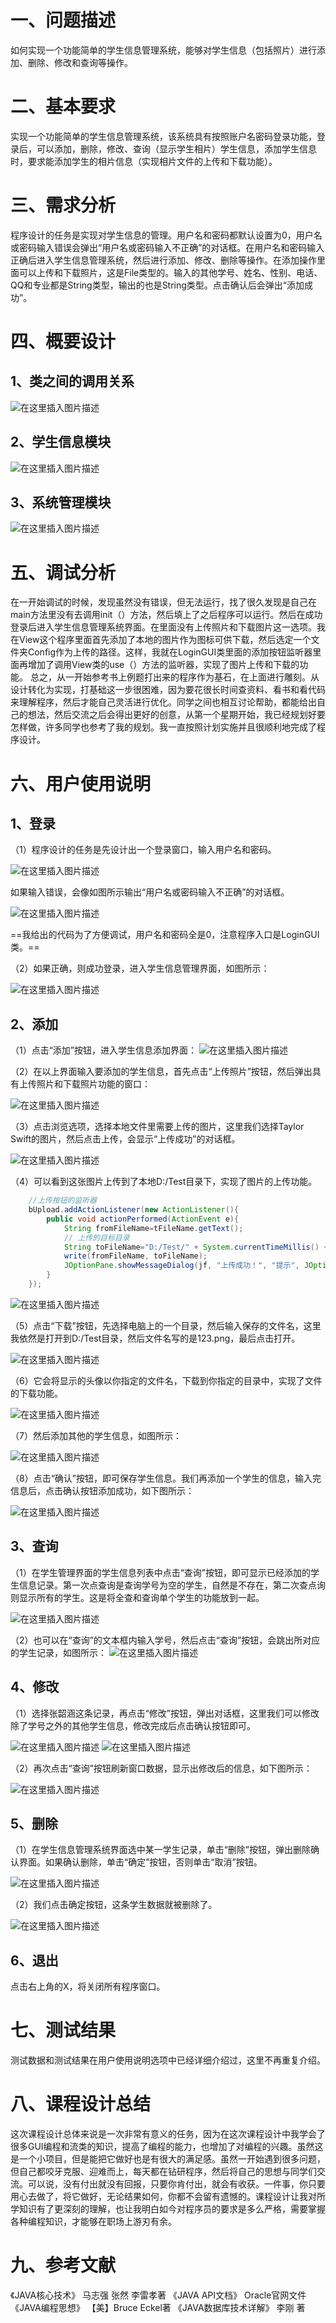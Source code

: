 # 一、问题描述
如何实现一个功能简单的学生信息管理系统，能够对学生信息（包括照片）进行添加、删除、修改和查询等操作。

# 二、基本要求
实现一个功能简单的学生信息管理系统，该系统具有按照账户名密码登录功能，登录后，可以添加，删除，修改、查询（显示学生相片）学生信息，添加学生信息时，要求能添加学生的相片信息（实现相片文件的上传和下载功能）。

# 三、需求分析
程序设计的任务是实现对学生信息的管理。用户名和密码都默认设置为0，用户名或密码输入错误会弹出“用户名或密码输入不正确”的对话框。在用户名和密码输入正确后进入学生信息管理系统，然后进行添加、修改、删除等操作。在添加操作里面可以上传和下载照片，这是File类型的。输入的其他学号、姓名、性别、电话、QQ和专业都是String类型，输出的也是String类型。点击确认后会弹出“添加成功”。

# 四、概要设计
 ## 1、类之间的调用关系
 ![在这里插入图片描述](https://img-blog.csdnimg.cn/20200601132042714.png?x-oss-process=image/watermark,type_ZmFuZ3poZW5naGVpdGk,shadow_10,text_aHR0cHM6Ly9ibG9nLmNzZG4ubmV0L3FxXzQyMjU3NjY2,size_16,color_FFFFFF,t_70)
##  2、学生信息模块
![在这里插入图片描述](https://img-blog.csdnimg.cn/20200601132126126.png?x-oss-process=image/watermark,type_ZmFuZ3poZW5naGVpdGk,shadow_10,text_aHR0cHM6Ly9ibG9nLmNzZG4ubmV0L3FxXzQyMjU3NjY2,size_16,color_FFFFFF,t_70)
## 3、系统管理模块
![在这里插入图片描述](https://img-blog.csdnimg.cn/20200601132238345.png?x-oss-process=image/watermark,type_ZmFuZ3poZW5naGVpdGk,shadow_10,text_aHR0cHM6Ly9ibG9nLmNzZG4ubmV0L3FxXzQyMjU3NjY2,size_16,color_FFFFFF,t_70)

# 五、调试分析
在一开始调试的时候，发现虽然没有错误，但无法运行，找了很久发现是自己在main方法里没有去调用init（）方法，然后填上了之后程序可以运行。然后在成功登录后进入学生信息管理系统界面。在里面没有上传照片和下载图片这一选项。我在View这个程序里面首先添加了本地的图片作为图标可供下载，然后选定一个文件夹Config作为上传的路径。这样，我就在LoginGUI类里面的添加按钮监听器里面再增加了调用View类的use（）方法的监听器，实现了图片上传和下载的功能。
总之，从一开始参考书上例题打出来的程序作为基石，在上面进行雕刻。从设计转化为实现，打基础这一步很困难，因为要花很长时间查资料、看书和看代码来理解程序，然后才能自己灵活进行优化。同学之间也相互讨论帮助，都能给出自己的想法，然后交流之后会得出更好的创意，从第一个星期开始，我已经规划好要怎样做，许多同学也参考了我的规划。我一直按照计划实施并且很顺利地完成了程序设计。

# 六、用户使用说明
## 1、登录
（1）程序设计的任务是先设计出一个登录窗口，输入用户名和密码。

![在这里插入图片描述](https://img-blog.csdnimg.cn/ea953ded13c747efb823a5cee41b2c21.png)

如果输入错误，会像如图所示输出“用户名或密码输入不正确”的对话框。

![在这里插入图片描述](https://img-blog.csdnimg.cn/927e23a666304dfdac54ac60ccce214b.png)


==我给出的代码为了方便调试，用户名和密码全是0，注意程序入口是LoginGUI类。==

（2）如果正确，则成功登录，进入学生信息管理界面，如图所示：

![在这里插入图片描述](https://img-blog.csdnimg.cn/4bbebdd807b54ebe86a346f463f0ba64.png)

## 2、添加
（1）点击“添加”按钮，进入学生信息添加界面：
![在这里插入图片描述](https://img-blog.csdnimg.cn/636daf70b23f4a81827572c043302191.png)

（2）在以上界面输入要添加的学生信息，首先点击“上传照片”按钮，然后弹出具有上传照片和下载照片功能的窗口：

![在这里插入图片描述](https://img-blog.csdnimg.cn/6648a84fcbfe4829b6cb018365d714f7.png)

（3）点击浏览选项，选择本地文件里需要上传的图片，这里我们选择Taylor Swift的图片，然后点击上传，会显示“上传成功”的对话框。

![在这里插入图片描述](https://img-blog.csdnimg.cn/130904522d1f4ea6a49c7d10b8768b3b.png)

（4）可以看到这张图片上传到了本地D:/Test目录下，实现了图片的上传功能。

```java
	//上传按钮的监听器
	bUpload.addActionListener(new ActionListener(){
		public void actionPerformed(ActionEvent e){
			String fromFileName=tFileName.getText();
			// 上传的目标目录
			String toFileName="D:/Test/" + System.currentTimeMillis() + ".png";
			write(fromFileName, toFileName);
			JOptionPane.showMessageDialog(jf, "上传成功！", "提示", JOptionPane.WARNING_MESSAGE );
		}
	});
```

![在这里插入图片描述](https://img-blog.csdnimg.cn/686c9bb6531646a185bd3d7e4e85fa78.png)



（5）点击“下载”按钮，先选择电脑上的一个目录，然后输入保存的文件名，这里我依然是打开到D:/Test目录，然后文件名写的是123.png，最后点击打开。

![在这里插入图片描述](https://img-blog.csdnimg.cn/546c777a883f41f3bed1a51ea9f12c4c.png)



（6）它会将显示的头像以你指定的文件名，下载到你指定的目录中，实现了文件的下载功能。

![在这里插入图片描述](https://img-blog.csdnimg.cn/a2990ad2853d4c36b1d78e1b23ad9bc1.png)



（7）然后添加其他的学生信息，如图所示：

![在这里插入图片描述](https://img-blog.csdnimg.cn/55a6f6e2693e432e9d9f38d916b366af.png)


（8）点击“确认”按钮，即可保存学生信息。我们再添加一个学生的信息，输入完信息后，点击确认按钮添加成功，如下图所示：

![在这里插入图片描述](https://img-blog.csdnimg.cn/5511652db4fc4e318f1ddcccca9c1802.png)


## 3、查询
（1）在学生管理界面的学生信息列表中点击“查询”按钮，即可显示已经添加的学生信息记录。第一次点查询是查询学号为空的学生，自然是不存在，第二次查点询则显示所有的学生。这是将全查和查询单个学生的功能放到一起。

![在这里插入图片描述](https://img-blog.csdnimg.cn/1c3ce23e5b024d17ba115e4f45f793c7.png)

（2）也可以在“查询”的文本框内输入学号，然后点击“查询”按钮，会跳出所对应的学生记录，如图所示：
![在这里插入图片描述](https://img-blog.csdnimg.cn/944fd66f0a754814ad24445512829846.png)

## 4、修改
（1）选择张韶涵这条记录，再点击“修改”按钮，弹出对话框，这里我们可以修改除了学号之外的其他学生信息，修改完成后点击确认按钮即可。

![在这里插入图片描述](https://img-blog.csdnimg.cn/1a913727052e4259a8fc66fcda01ecf3.png)
![在这里插入图片描述](https://img-blog.csdnimg.cn/3a52f1e0d6f34de49e52249c61e24841.png)



（2）再次点击“查询”按钮刷新窗口数据，显示出修改后的信息，如下图所示：

![在这里插入图片描述](https://img-blog.csdnimg.cn/fa65c14fea3f48fc8d319be00fbb14df.png)

## 5、删除
（1）在学生信息管理系统界面选中某一学生记录，单击“删除”按钮，弹出删除确认界面。如果确认删除，单击“确定”按钮，否则单击“取消”按钮。

![在这里插入图片描述](https://img-blog.csdnimg.cn/8561b8a815f5489b9483d8b9d515406b.png)

（2）我们点击确定按钮，这条学生数据就被删除了。

![在这里插入图片描述](https://img-blog.csdnimg.cn/deb3d1cf4d194afe88f3f54b84eeaf40.png)


## 6、退出
点击右上角的X，将关闭所有程序窗口。

# 七、测试结果
测试数据和测试结果在用户使用说明选项中已经详细介绍过，这里不再重复介绍。

# 八、课程设计总结
这次课程设计总体来说是一次非常有意义的任务，因为在这次课程设计中我学会了很多GUI编程和流类的知识，提高了编程的能力，也增加了对编程的兴趣。虽然这是一个小项目，但是能把它做好也是有很大的满足感。虽然一开始遇到很多问题，但自己都咬牙克服、迎难而上，每天都在钻研程序，然后将自己的思想与同学们交流。可以说，没有付出就没有回报，只要你肯付出，就会有收获。一件事，你只要用心去做了，将它做好，无论结果如何，你都不会留有遗憾的。课程设计让我对所学知识有了更深刻的理解，也让我明白如今对程序员的要求是多么严格，需要掌握各种编程知识，才能够在职场上游刃有余。

# 九、参考文献
《JAVA核心技术》               马志强 张然 李雷孝著
《JAVA API文档》               Oracle官网文件
《JAVA编程思想》             【美】Bruce Eckel著
《JAVA数据库技术详解》    李刚  著
